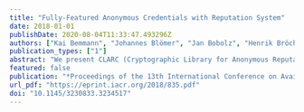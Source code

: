 ```yaml
---
title: "Fully-Featured Anonymous Credentials with Reputation System"
date: 2018-01-01
publishDate: 2020-08-04T11:33:47.493296Z
authors: ["Kai Bemmann", "Johannes Blömer", "Jan Bobolz", "Henrik Bröcher", "Denis Diemert", "Fabian Eidens", "Lukas Eilers", "Jan Haltermann", "Jakob Juhnke", "Burhan Otour", "Laurens Porzenheim", "Simon Pukrop", "Erik Schilling", "Michael Schlichtig", "Marcel Stienemeier"]
publication_types: ["1"]
abstract: "We present CLARC (Cryptographic Library for Anonymous Reputation and Credentials), an anonymous credentials system (ACS) combined with an anonymous reputation system. Using CLARC, users can receive attribute-based credentials from issuers. They can efficiently prove that their credentials satisfy complex (access) policies in a privacy-preserving way. This implements anonymous access control with complex policies. Furthermore, CLARC is the first ACS that is combined with an anonymous reputation system where users can anonymously rate services. A user who gets access to a service via a credential, also anonymously receives a review token to rate the service. If a user creates more than a single rating, this can be detected by anyone, preventing users from spamming ratings to sway public opinion. To evaluate feasibility of our construction, we present an open-source prototype implementation."
featured: false
publication: "*Proceedings of the 13th International Conference on Availability, Reliability and Security*"
url_pdf: "https://eprint.iacr.org/2018/835.pdf"
doi: "10.1145/3230833.3234517"
---
```

